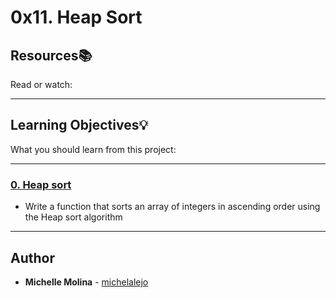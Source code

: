 # 0x11. Heap Sort

## Resources:books:
Read or watch:

---
## Learning Objectives:bulb:
What you should learn from this project:

---

### [0. Heap sort](./0-heap_sort.c)
* Write a function that sorts an array of integers in ascending order using the Heap sort algorithm

---

## Author
* **Michelle Molina** - [michelalejo](https://github.com/michelalejo)